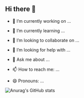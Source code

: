 ## Hi there 👋

- 🔭 I’m currently working on ...

- 🌱 I’m currently learning ...

- 👯 I’m looking to collaborate on ...
- 🤔 I’m looking for help with ...
- 💬 Ask me about ...
- 📫 How to reach me: ...
- 😄 Pronouns: ...

![Anurag's GitHub stats](https://github-readme-stats.vercel.app/api?username=coutureone&show_icons=true&theme=radical)
